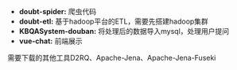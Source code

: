 - **doubt-spider:** 爬虫代码
- **doubt-etl:** 基于hadoop平台的ETL，需要先搭建hadoop集群
- **KBQASystem-douban:** 将处理后的数据导入mysql，处理用户提问
- **vue-chat:** 前端展示

需要下载的其他工具D2RQ、Apache-Jena、Apache-Jena-Fuseki
